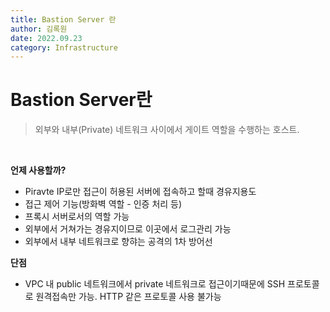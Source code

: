 ```yaml
---
title: Bastion Server 란
author: 김록원
date: 2022.09.23
category: Infrastructure
---
```


# Bastion Server란

> 외부와 내부(Private) 네트워크 사이에서 게이트 역할을 수행하는 호스트.

<br />

**언제 사용할까?**
- Piravte IP로만 접근이 허용된 서버에 접속하고 할때 경유지용도
- 접근 제어 기능(방화벽 역할 - 인증 처리 등)
- 프록시 서버로서의 역할 가능
- 외부에서 거쳐가는 경유지이므로 이곳에서 로그관리 가능
- 외부에서 내부 네트워크로 향햐는 공격의 1차 방어선


**단점**
- VPC 내 public 네트워크에서 private 네트워크로 접근이기때문에 SSH 프로토콜로 원격접속만 가능. HTTP 같은 프로토콜 사용 불가능